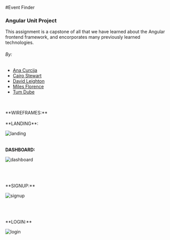 #Event Finder
### Angular Unit Project

This assignment is a capstone of all that we have learned about the Angular frontend framework, and encorporates many previously learned technologies.


###### By:
* [Ana Curcija](https://github.com/acurcija)
* [Cairo Stewart](https://github.com/masakistewart)
* [David Leighton](https://github.com/enleightond)
* [Miles Florence](https://github.com/milesflo)
* [Tum Dube](https://github.com/sirinapha88)



<br>
<br>
**WIREFRAMES:**
<br>
<br>
**LANDING**: 

![landing](/Users/acurcija/Desktop/coding/efw/Landing.png)
<br>
<br>
<br>
**DASHBOARD:**

![dashboard](/Users/acurcija/Desktop/coding/efw/Dashboard.png)

<br>
<br>
<br>
**SIGNUP:**

![signup](/Users/acurcija/Desktop/coding/efw/Signup.png)

<br>
<br>
<br>
**LOGIN:**

![login](/Users/acurcija/Desktop/coding/efw/login.png)











